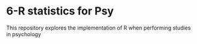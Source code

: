 # 6-R statistics for Psy
 This repository explores the implementation of R when performing studies in psychology
